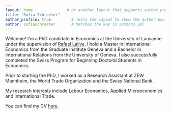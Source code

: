 ```yaml
---
layout: home               # or another layout that supports author_profile
title: "Sofia Schroeter"
author_profile: true         # Tells the layout to show the author box
author: sofiaschroeter       # Matches the key in authors.yml
---
```


Welcome! I'm a PhD candidate in Economics at the University of Lausanne under the supervision of [Rafael Lalive](https://sites.google.com/site/rafaellalive/). 
I hold a Master in International Economics from the Graduate Institute Geneva and a Bachelor in International Relations from the University of Geneva. 
I also successfully completed the Swiss Program for Beginning Doctoral Students in Economics. 

Prior to starting the PhD, I worked as a Research Assistant at ZEW Mannheim, the World Trade Organization and the Swiss National Bank.

My research interests include Labour Economics, Applied Microeconomics and International Trade.

You can find my CV [here](/CV/).
